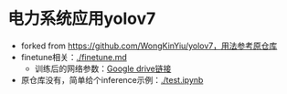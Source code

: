 # 电力系统应用yolov7

- forked from https://github.com/WongKinYiu/yolov7，用法参考原仓库
- finetune相关：[./finetune.md](./finetune.md)
  - 训练后的网络参数：[Google drive链接](https://drive.google.com/file/d/1es7trrGs9AqX9RglAEv6RlZSKdDmmJwi/view?usp=sharing)
- 原仓库没有，简单给个inference示例：[./test.ipynb](./test.ipynb)
